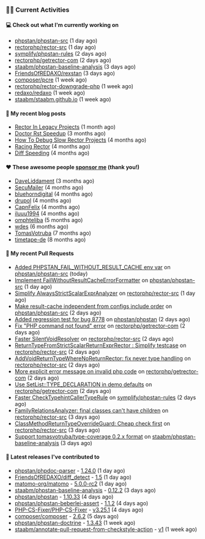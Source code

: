 ### 👨‍💻 Current Activities


#### 💻 Check out what I'm currently working on

- [phpstan/phpstan-src](https://github.com/phpstan/phpstan-src) (1 day ago)
- [rectorphp/rector-src](https://github.com/rectorphp/rector-src) (1 day ago)
- [symplify/phpstan-rules](https://github.com/symplify/phpstan-rules) (2 days ago)
- [rectorphp/getrector-com](https://github.com/rectorphp/getrector-com) (2 days ago)
- [staabm/phpstan-baseline-analysis](https://github.com/staabm/phpstan-baseline-analysis) (3 days ago)
- [FriendsOfREDAXO/rexstan](https://github.com/FriendsOfREDAXO/rexstan) (3 days ago)
- [composer/pcre](https://github.com/composer/pcre) (1 week ago)
- [rectorphp/rector-downgrade-php](https://github.com/rectorphp/rector-downgrade-php) (1 week ago)
- [redaxo/redaxo](https://github.com/redaxo/redaxo) (1 week ago)
- [staabm/staabm.github.io](https://github.com/staabm/staabm.github.io) (1 week ago)


#### 📜 My recent blog posts

- [Rector In Legacy Projects](https://staabm.github.io/2023/07/23/rector-in-legacy-projects.html) (1 month ago)
- [Doctor Rst Speedup](https://staabm.github.io/2023/05/18/doctor-rst-speedup.html) (3 months ago)
- [How To Debug Slow Rector Projects](https://staabm.github.io/2023/05/10/how-to-debug-slow-rector-projects.html) (4 months ago)
- [Racing Rector](https://staabm.github.io/2023/05/06/racing-rector.html) (4 months ago)
- [Diff Speeding](https://staabm.github.io/2023/05/01/diff-speeding.html) (4 months ago)


#### ❤️ These awesome people [sponsor me](https://github.com/sponsors/staabm) (thank you!)

- [DaveLiddament](https://github.com/DaveLiddament) (3 months ago)
- [SecuMailer](https://github.com/SecuMailer) (4 months ago)
- [bluehorndigital](https://github.com/bluehorndigital) (4 months ago)
- [drupol](https://github.com/drupol) (4 months ago)
- [CapnFelix](https://github.com/CapnFelix) (4 months ago)
- [iluuu1994](https://github.com/iluuu1994) (4 months ago)
- [omphteliba](https://github.com/omphteliba) (5 months ago)
- [wdes](https://github.com/wdes) (6 months ago)
- [TomasVotruba](https://github.com/TomasVotruba) (7 months ago)
- [timetape-de](https://github.com/timetape-de) (8 months ago)


#### 🔨 My recent Pull Requests

- [Added PHPSTAN_FAIL_WITHOUT_RESULT_CACHE env var](https://github.com/phpstan/phpstan-src/pull/2611) on [phpstan/phpstan-src](https://github.com/phpstan/phpstan-src) (today)
- [Implement FailWithoutResultCacheErrorFormatter](https://github.com/phpstan/phpstan-src/pull/2608) on [phpstan/phpstan-src](https://github.com/phpstan/phpstan-src) (1 day ago)
- [Simplify AlwaysStrictScalarExprAnalyzer](https://github.com/rectorphp/rector-src/pull/4935) on [rectorphp/rector-src](https://github.com/rectorphp/rector-src) (1 day ago)
- [Make result-cache independent from configs include order](https://github.com/phpstan/phpstan-src/pull/2606) on [phpstan/phpstan-src](https://github.com/phpstan/phpstan-src) (2 days ago)
- [Added regression test for bug 8778](https://github.com/phpstan/phpstan/pull/9857) on [phpstan/phpstan](https://github.com/phpstan/phpstan) (2 days ago)
- [Fix &#34;PHP command not found&#34; error](https://github.com/rectorphp/getrector-com/pull/1639) on [rectorphp/getrector-com](https://github.com/rectorphp/getrector-com) (2 days ago)
- [Faster SilentVoidResolver](https://github.com/rectorphp/rector-src/pull/4923) on [rectorphp/rector-src](https://github.com/rectorphp/rector-src) (2 days ago)
- [ReturnTypeFromStrictScalarReturnExprRector : Simplify testcase](https://github.com/rectorphp/rector-src/pull/4921) on [rectorphp/rector-src](https://github.com/rectorphp/rector-src) (2 days ago)
- [AddVoidReturnTypeWhereNoReturnRector: fix never type handling](https://github.com/rectorphp/rector-src/pull/4918) on [rectorphp/rector-src](https://github.com/rectorphp/rector-src) (2 days ago)
- [More explicit error message on invalid php code](https://github.com/rectorphp/getrector-com/pull/1637) on [rectorphp/getrector-com](https://github.com/rectorphp/getrector-com) (2 days ago)
- [Use SetList::TYPE_DECLARATION in demo defaults](https://github.com/rectorphp/getrector-com/pull/1636) on [rectorphp/getrector-com](https://github.com/rectorphp/getrector-com) (2 days ago)
- [Faster CheckTypehintCallerTypeRule](https://github.com/symplify/phpstan-rules/pull/87) on [symplify/phpstan-rules](https://github.com/symplify/phpstan-rules) (2 days ago)
- [FamilyRelationsAnalyzer: final classes can&#39;t have children](https://github.com/rectorphp/rector-src/pull/4913) on [rectorphp/rector-src](https://github.com/rectorphp/rector-src) (3 days ago)
- [ClassMethodReturnTypeOverrideGuard: Cheap check first](https://github.com/rectorphp/rector-src/pull/4912) on [rectorphp/rector-src](https://github.com/rectorphp/rector-src) (3 days ago)
- [Support tomasvotruba/type-coverage 0.2.x format](https://github.com/staabm/phpstan-baseline-analysis/pull/135) on [staabm/phpstan-baseline-analysis](https://github.com/staabm/phpstan-baseline-analysis) (3 days ago)


#### 🔭 Latest releases I've contributed to

- [phpstan/phpdoc-parser](https://github.com/phpstan/phpdoc-parser) - [1.24.0](https://github.com/phpstan/phpdoc-parser/releases/tag/1.24.0) (1 day ago)
- [FriendsOfREDAXO/diff_detect](https://github.com/FriendsOfREDAXO/diff_detect) - [1.5](https://github.com/FriendsOfREDAXO/diff_detect/releases/tag/1.5) (1 day ago)
- [matomo-org/matomo](https://github.com/matomo-org/matomo) - [5.0.0-rc2](https://github.com/matomo-org/matomo/releases/tag/5.0.0-rc2) (1 day ago)
- [staabm/phpstan-baseline-analysis](https://github.com/staabm/phpstan-baseline-analysis) - [0.12.2](https://github.com/staabm/phpstan-baseline-analysis/releases/tag/0.12.2) (3 days ago)
- [phpstan/phpstan](https://github.com/phpstan/phpstan) - [1.10.33](https://github.com/phpstan/phpstan/releases/tag/1.10.33) (4 days ago)
- [phpstan/phpstan-beberlei-assert](https://github.com/phpstan/phpstan-beberlei-assert) - [1.1.2](https://github.com/phpstan/phpstan-beberlei-assert/releases/tag/1.1.2) (4 days ago)
- [PHP-CS-Fixer/PHP-CS-Fixer](https://github.com/PHP-CS-Fixer/PHP-CS-Fixer) - [v3.25.1](https://github.com/PHP-CS-Fixer/PHP-CS-Fixer/releases/tag/v3.25.1) (4 days ago)
- [composer/composer](https://github.com/composer/composer) - [2.6.2](https://github.com/composer/composer/releases/tag/2.6.2) (5 days ago)
- [phpstan/phpstan-doctrine](https://github.com/phpstan/phpstan-doctrine) - [1.3.43](https://github.com/phpstan/phpstan-doctrine/releases/tag/1.3.43) (1 week ago)
- [staabm/annotate-pull-request-from-checkstyle-action](https://github.com/staabm/annotate-pull-request-from-checkstyle-action) - [v1](https://github.com/staabm/annotate-pull-request-from-checkstyle-action/releases/tag/v1) (1 week ago)
